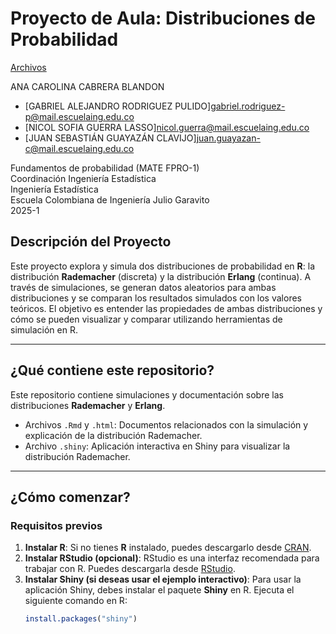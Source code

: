 # Proyecto de Aula: Distribuciones de Probabilidad
[Archivos](https://pruebacorreoescuelaingeduco-my.sharepoint.com/:f:/g/personal/juan_guayazan-c_mail_escuelaing_edu_co/Ej-ZDPKVbMBCr_A_KhaELmABHvCVGR6VuuuhWF0KRy1knQ?e=OBcPgn)

ANA CAROLINA CABRERA BLANDON
- [GABRIEL ALEJANDRO RODRIGUEZ PULIDO]<gabriel.rodriguez-p@mail.escuelaing.edu.co>
- [NICOL SOFIA GUERRA LASSO]<nicol.guerra@mail.escuelaing.edu.co>
- [JUAN SEBASTIÁN GUAYAZÁN CLAVIJO]<juan.guayazan-c@mail.escuelaing.edu.co>

Fundamentos de probabilidad (MATE FPRO-1)     
Coordinación Ingeniería Estadística     
Ingeniería Estadística    
Escuela Colombiana de Ingeniería Julio Garavito    
2025-1 

## Descripción del Proyecto

Este proyecto explora y simula dos distribuciones de probabilidad en **R**: la distribución **Rademacher** (discreta) y la distribución **Erlang** (continua). A través de simulaciones, se generan datos aleatorios para ambas distribuciones y se comparan los resultados simulados con los valores teóricos. El objetivo es entender las propiedades de ambas distribuciones y cómo se pueden visualizar y comparar utilizando herramientas de simulación en R.

---

## ¿Qué contiene este repositorio?

Este repositorio contiene simulaciones y documentación sobre las distribuciones **Rademacher** y **Erlang**. 

- Archivos `.Rmd` y `.html`: Documentos relacionados con la simulación y explicación de la distribución Rademacher.
- Archivo `.shiny`: Aplicación interactiva en Shiny para visualizar la distribución Rademacher.

---

## ¿Cómo comenzar?

### Requisitos previos

1. **Instalar R**: Si no tienes **R** instalado, puedes descargarlo desde [CRAN](https://cran.r-project.org).
2. **Instalar RStudio (opcional)**: RStudio es una interfaz recomendada para trabajar con R. Puedes descargarla desde [RStudio](https://www.rstudio.com).
3. **Instalar Shiny (si deseas usar el ejemplo interactivo)**: Para usar la aplicación Shiny, debes instalar el paquete **Shiny** en R. Ejecuta el siguiente comando en R:
   ```R
   install.packages("shiny")   
